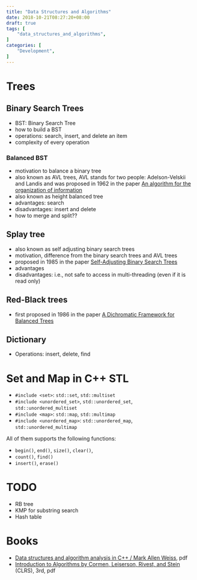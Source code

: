 ```yaml
---
title: "Data Structures and Algorithms"
date: 2018-10-21T08:27:20+08:00
draft: true
tags: [
    "data_structures_and_algorithms",
]
categories: [
    "Development",
]
---
```



# Trees
## Binary Search Trees

- BST: Binary Search Tree
- how to build a BST
- operations: search, insert, and delete an item
- complexity of every operation

### Balanced BST

- motivation to balance a binary tree
- also known as AVL trees, AVL stands for two people:
Adelson-Velskii and Landis and was proposed in 1962 in
the paper [An algorithm for the organization of information][1]
- also known as height balanced tree
- advantages: search
- disadvantages: insert and delete
- how to merge and split??

## Splay tree

- also known as self adjusting binary search trees
- motivation, difference from the binary search trees and AVL trees
- proposed in 1985 in the paper [Self-Adjusting Binary Search Trees][4]
- advantages
- disadvantages: i.e., not safe to access in multi-threading (even if it is read only)

## Red-Black trees

- first proposed in 1986 in the paper [A Dichromatic Framework for Balanced Trees][5]

## Dictionary

- Operations: insert, delete, find

# Set and Map in C++ STL

- `#include <set>`: `std::set`, `std::multiset`
- `#include <unordered_set>`, `std::unordered_set`, `std::unordered_multiset`
- `#include <map>`: `std::map`, `std::multimap`
- `#include <unordered_map>`: `std::unordered_map`, `std::unordered_multimap`

All of them supports the following functions:

- `begin()`, `end()`, `size()`, `clear()`,
- `count()`, `find()`
- `insert()`, `erase()`


# TODO
- RB tree
- KMP for substring search
- Hash table

# Books

- [Data structures and algorithm analysis in C++ / Mark Allen Weiss][2], pdf
- [Introduction to Algorithms by Cormen, Leiserson, Rivest, and Stein][3] (CLRS), 3rd, pdf



[5]: http://www.mkurnosov.net/teaching/uploads/DSA/guibas78-red-black-tree.pdf
[4]: http://www.cs.princeton.edu/courses/archive/fall07/cos521/handouts/self-adjusting.pdf
[3]: https://mcdtu.files.wordpress.com/2017/03/introduction-to-algorithms-3rd-edition-sep-2010.pdf
[2]: http://iips.icci.edu.iq/images/exam/DataStructuresAndAlgorithmAnalysisInCpp_2014.pdf
[1]: http://professor.ufabc.edu.br/~jesus.mena/courses/mc3305-2q-2015/AED2-10-avl-paper.pdf




